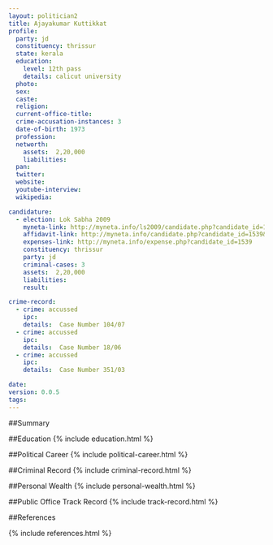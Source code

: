 ```yaml
---
layout: politician2
title: Ajayakumar Kuttikkat
profile: 
  party: jd
  constituency: thrissur
  state: kerala
  education: 
    level: 12th pass
    details: calicut university
  photo: 
  sex: 
  caste: 
  religion: 
  current-office-title: 
  crime-accusation-instances: 3
  date-of-birth: 1973
  profession: 
  networth: 
    assets:  2,20,000
    liabilities: 
  pan: 
  twitter: 
  website: 
  youtube-interview: 
  wikipedia: 

candidature: 
  - election: Lok Sabha 2009
    myneta-link: http://myneta.info/ls2009/candidate.php?candidate_id=1539
    affidavit-link: http://myneta.info/candidate.php?candidate_id=1539&scan=original
    expenses-link: http://myneta.info/expense.php?candidate_id=1539
    constituency: thrissur 
    party: jd
    criminal-cases: 3
    assets:  2,20,000
    liabilities: 
    result:  

crime-record: 
  - crime: accussed
    ipc: 
    details:  Case Number 104/07  
  - crime: accussed
    ipc: 
    details:  Case Number 18/06  
  - crime: accussed
    ipc: 
    details:  Case Number 351/03  

date: 
version: 0.0.5
tags: 
---
```

##Summary


##Education
{% include education.html %}


##Political Career
{% include political-career.html %}


##Criminal Record
{% include criminal-record.html %}


##Personal Wealth
{% include personal-wealth.html %}


##Public Office Track Record
{% include track-record.html %}


##References


{% include references.html %}